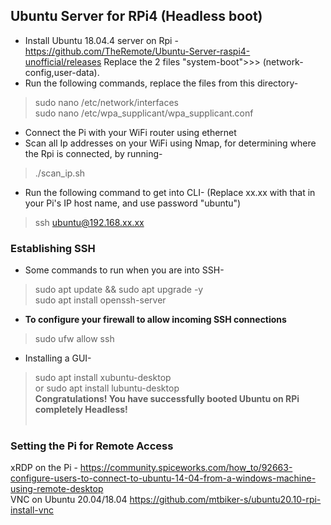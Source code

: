## Ubuntu Server for RPi4 (Headless boot)
- Install Ubuntu 18.04.4 server on Rpi - https://github.com/TheRemote/Ubuntu-Server-raspi4-unofficial/releases
Replace the 2 files "system-boot">>> (network-config,user-data). 
- Run the following commands, replace the files from this directory-
> sudo nano /etc/network/interfaces <br>
> sudo nano /etc/wpa_supplicant/wpa_supplicant.conf
- Connect the Pi with your WiFi router using ethernet
- Scan all Ip addresses on your WiFi using Nmap, for determining where the Rpi is connected, by running-
> ./scan_ip.sh
- Run the following command to get into CLI- (Replace xx.xx with that in your Pi's IP host name, and use password "ubuntu")
> ssh ubuntu@192.168.xx.xx

### Establishing SSH
- Some commands to run when you are into SSH-
> sudo apt update && sudo apt upgrade -y <br>
> sudo apt install openssh-server <br>
- **To configure your firewall to allow incoming SSH connections**
> sudo ufw allow ssh 
- Installing a GUI-
> sudo apt install xubuntu-desktop <br>
or 
> sudo apt install lubuntu-desktop <br>
**Congratulations! You have successfully booted Ubuntu on RPi completely Headless!** <br> <br>
### Setting the Pi for Remote Access
xRDP on the Pi - https://community.spiceworks.com/how_to/92663-configure-users-to-connect-to-ubuntu-14-04-from-a-windows-machine-using-remote-desktop <br>
VNC on Ubuntu 20.04/18.04
https://github.com/mtbiker-s/ubuntu20.10-rpi-install-vnc

